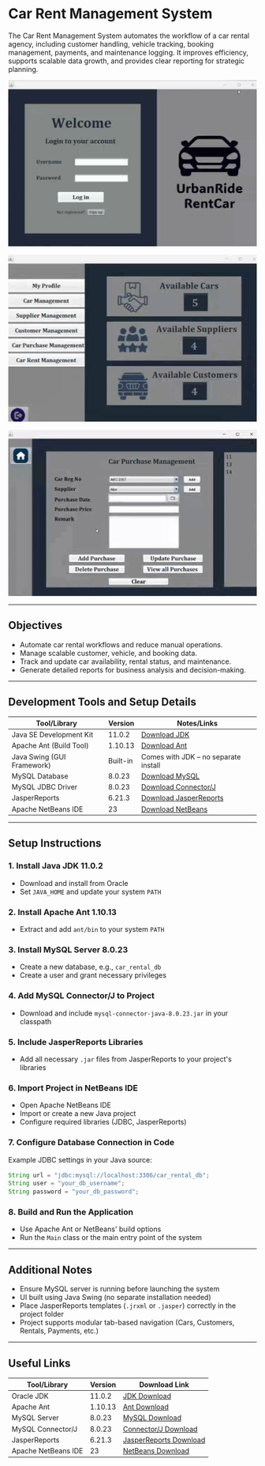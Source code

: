 #  Car Rent Management System

The Car Rent Management System automates the workflow of a car rental agency, including customer handling, vehicle tracking, booking management, payments, and maintenance logging. It improves efficiency, supports scalable data growth, and provides clear reporting for strategic planning.


![Car Rent System Screenshot](https://raw.githubusercontent.com/AmjadAzward/Car-Rent-System/main/Extra/Images/Screenshot%202025-06-19%20152745.png)

![Car Rent System Screenshot](https://raw.githubusercontent.com/AmjadAzward/Car-Rent-System/main/Extra/Images/Screenshot%202025-06-19%20152813.png)

![Car Rent System Screenshot](https://raw.githubusercontent.com/AmjadAzward/Car-Rent-System/main/Extra/Images/Screenshot%202025-06-19%20152908.png)

---

##  Objectives

* Automate car rental workflows and reduce manual operations.
* Manage scalable customer, vehicle, and booking data.
* Track and update car availability, rental status, and maintenance.
* Generate detailed reports for business analysis and decision-making.

---

##  Development Tools and Setup Details

| Tool/Library               | Version  | Notes/Links                                                                                   |
| -------------------------- | -------- | --------------------------------------------------------------------------------------------- |
| Java SE Development Kit    | 11.0.2   | [Download JDK](https://www.oracle.com/java/technologies/javase-jdk11-downloads.html)          |
| Apache Ant (Build Tool)    | 1.10.13  | [Download Ant](https://ant.apache.org/bindownload.cgi)                                        |
| Java Swing (GUI Framework) | Built-in | Comes with JDK – no separate install                                                          |
| MySQL Database             | 8.0.23   | [Download MySQL](https://dev.mysql.com/downloads/mysql/8.0.html)                              |
| MySQL JDBC Driver          | 8.0.23   | [Download Connector/J](https://dev.mysql.com/downloads/connector/j/)                          |
| JasperReports              | 6.21.3   | [Download JasperReports](https://sourceforge.net/projects/jasperreports/files/jasperreports/) |
| Apache NetBeans IDE        | 23       | [Download NetBeans](https://netbeans.apache.org/download/nb23/)                               |

---

##  Setup Instructions

### 1. Install Java JDK 11.0.2

* Download and install from Oracle
* Set `JAVA_HOME` and update your system `PATH`

### 2. Install Apache Ant 1.10.13

* Extract and add `ant/bin` to your system `PATH`

### 3. Install MySQL Server 8.0.23

* Create a new database, e.g., `car_rental_db`
* Create a user and grant necessary privileges

### 4. Add MySQL Connector/J to Project

* Download and include `mysql-connector-java-8.0.23.jar` in your classpath

### 5. Include JasperReports Libraries

* Add all necessary `.jar` files from JasperReports to your project's libraries

### 6. Import Project in NetBeans IDE

* Open Apache NetBeans IDE
* Import or create a new Java project
* Configure required libraries (JDBC, JasperReports)

### 7. Configure Database Connection in Code

Example JDBC settings in your Java source:

```java
String url = "jdbc:mysql://localhost:3306/car_rental_db";
String user = "your_db_username";
String password = "your_db_password";
```

### 8. Build and Run the Application

* Use Apache Ant or NetBeans' build options
* Run the `Main` class or the main entry point of the system

---

##  Additional Notes

* Ensure MySQL server is running before launching the system
* UI built using Java Swing (no separate installation needed)
* Place JasperReports templates (`.jrxml` or `.jasper`) correctly in the project folder
* Project supports modular tab-based navigation (Cars, Customers, Rentals, Payments, etc.)

---

##  Useful Links

| Tool/Library        | Version | Download Link                                                                                 |
| ------------------- | ------- | --------------------------------------------------------------------------------------------- |
| Oracle JDK          | 11.0.2  | [JDK Download](https://www.oracle.com/java/technologies/javase-jdk11-downloads.html)          |
| Apache Ant          | 1.10.13 | [Ant Download](https://ant.apache.org/bindownload.cgi)                                        |
| MySQL Server        | 8.0.23  | [MySQL Download](https://dev.mysql.com/downloads/mysql/8.0.html)                              |
| MySQL Connector/J   | 8.0.23  | [Connector/J Download](https://dev.mysql.com/downloads/connector/j/)                          |
| JasperReports       | 6.21.3  | [JasperReports Download](https://sourceforge.net/projects/jasperreports/files/jasperreports/) |
| Apache NetBeans IDE | 23      | [NetBeans Download](https://netbeans.apache.org/download/nb23/)                               |
